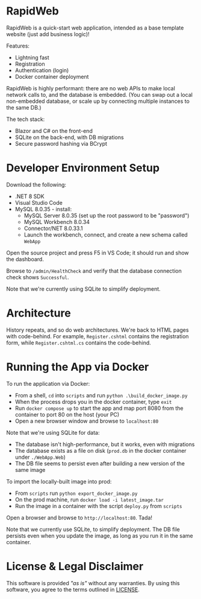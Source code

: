 # RapidWeb

RapidWeb is a quick-start web application, intended as a base template website (just add business logic)!

Features:
- Lightning fast
- Registration 
- Authentication (login)
- Docker container deployment

RapidWeb is highly performant: there are no web APIs to make local network calls to, and the database is embedded. (You can swap out a local non-embedded database, or scale up by connecting multiple instances to the same DB.)

The tech stack:

- Blazor and C# on the front-end
- SQLite on the back-end, with DB migrations
- Secure password hashing via BCrypt

# Developer Environment Setup

Download the following:

- .NET 8 SDK
- Visual Studio Code
- MySQL 8.0.35 - install:
    - MySQL Server 8.0.35 (set up the root password to be "password")
    - MySQL Workbench 8.0.34
    - Connector/NET 8.0.33.1
    - Launch the workbench, connect, and create a new schema called `WebApp`

Open the source project and press F5 in VS Code; it should run and show the dashboard.

Browse to `/admin/HealthCheck` and verify that the database connection check shows `Successful`.

Note that we're currently using SQLite to simplify deployment.


# Architecture

History repeats, and so do web architectures. We're back to HTML pages with code-behind. For example, `Register.cshtml` contains the registration form, while `Register.cshtml.cs` contains the code-behind.

# Running the App via Docker

To run the application via Docker:

- From a shell, `cd` into `scripts` and run `python .\build_docker_image.py`
- When the process drops you in the docker container, type `exit`
- Run `docker compose up` to start the app and map port 8080 from the container to port 80 on the host (your PC)
- Open a new browser window and browse to `localhost:80`

Note that we're using SQLite for data:
- The database isn't high-performance, but it works, even with migrations
- The database exists as a file on disk (`prod.db` in the docker container under `./WebApp.Web`)
- The DB file seems to persist even after building a new version of the same image

To import the locally-built image into prod:

- From `scripts` run `python export_docker_image.py`
- On the prod machine, run `docker load -i latest_image.tar`
- Run the image in a container with the script `deploy.py` from `scripts`

Open a browser and browse to `http://localhost:80`. Tada!

Note that we currently use SQLite, to simplify deployment. The DB file persists even when you update the image, as long as you run it in the same container.

# License & Legal Disclaimer

This software is provided *"as is"* without any warranties. By using this software, you agree to the terms outlined in [LICENSE](./LICENSE).

